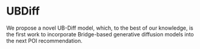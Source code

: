 # UBDiff
We propose a novel UB-Diff model, which, to the best of our knowledge, is the first work to incorporate Bridge-based generative diffusion models into the next POI recommendation.
